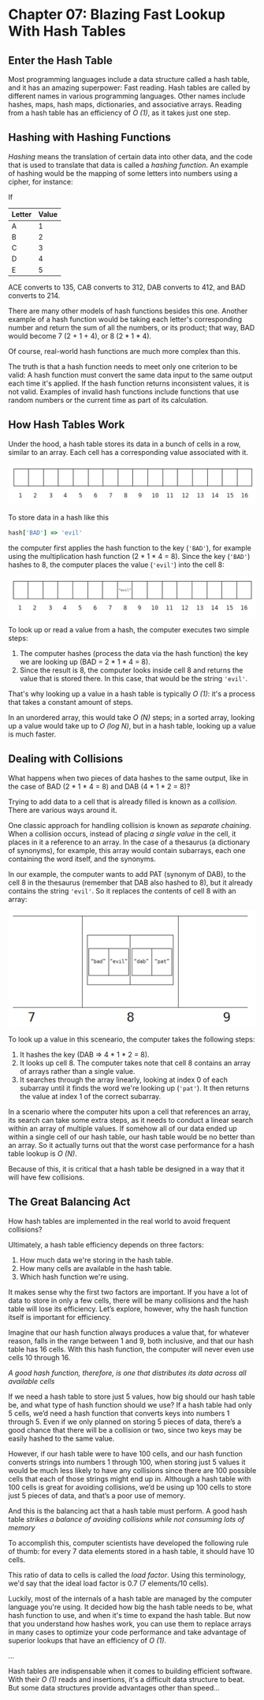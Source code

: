 # Chapter 07: Blazing Fast Lookup With Hash Tables

## Enter the Hash Table

Most programming languages include a data structure called a hash table, and it has an amazing superpower: Fast reading. Hash tables are
called by different names in various programming languages. Other names include hashes, maps, hash maps, dictionaries, and associative arrays. Reading from a hash table has an efficiency of _O (1)_, as it takes just one step.

## Hashing with Hashing Functions

_Hashing_ means the translation of certain data into other data, and the code that is used to translate that data is called a _hashing function_. An example of hashing would be the mapping of some letters into numbers using a cipher, for instance:

If 

| Letter | Value |
| --- | --- |
| A | 1 |
| B | 2 |
| C | 3 |
| D | 4 |
| E | 5 |

ACE converts to 135, CAB converts to 312, DAB converts to 412, and BAD converts to 214.

There are many other models of hash functions besides this one. Another example of a hash function would be taking each letter's corresponding number and return the sum of all the numbers, or its product; that way, BAD would become 7 (2 + 1 + 4), or 8 (2 * 1 * 4).

Of course, real-world hash functions are much more complex than this.

The truth is that a hash function needs to meet only one criterion to be valid: A hash function must convert the same data input to the same output each time it's applied. If the hash function returns inconsistent values, it is not valid. Examples of invalid hash functions include functions that use random numbers or the current time as part of its calculation.

## How Hash Tables Work

Under the hood, a hash table stores its data in a bunch of cells in a row, similar to an array. Each cell has a corresponding value associated with it. 


![title](images/23.png)

To store data in a hash like this

```ruby
hash['BAD'] => 'evil'
```

the computer first applies the hash function to the key (`'BAD'`), for example using the multiplication hash function (2 * 1 * 4 = 8). Since the key (`'BAD'`) hashes to 8, the computer places the value (`'evil'`) into the cell 8:

![title](images/24.png)

To look up or read a value from a hash, the computer executes two simple steps:

1. The computer hashes (process the data via the hash function) the key we are looking up (BAD = 2 * 1 * 4 = 8).
2. Since the result is 8, the computer looks inside cell 8 and returns the value that is stored there. In this case, that would be the string `'evil'`.

That's why looking up a value in a hash table is typically _O (1)_: it's a process that takes a constant amount of steps. 

In an unordered array, this would take _O (N)_ steps; in a sorted array, looking up a value would take up to _O (log N)_, but in a hash table, looking up a value is much faster.

## Dealing with Collisions

What happens when two pieces of data hashes to the same output, like in the case of BAD (2 * 1 * 4 = 8) and DAB (4 * 1 * 2 = 8)?

Trying to add data to a cell that is already filled is known as a _collision_. There are various ways around it. 

One classic approach for handling collision is known as _separate chaining_. When a collision occurs, instead of placing _a single value_ in the cell, it places in it a reference to an array. In the case of a thesaurus (a dictionary of synonyms), for example, this array would contain subarrays, each one containing the word itself, and the synonyms. 

In our example, the computer wants to add PAT (synonym of DAB), to the cell 8 in the thesaurus (remember that DAB also hashed to 8), but it already contains the string `'evil'`. So it replaces the contents of cell 8 with an array:

![title](images/25.png)

To look up a value in this sceneario, the computer takes the following steps:

1. It hashes the key (DAB => 4 * 1 * 2 = 8).
2. It looks up cell 8. The computer takes note that cell 8 contains an array of arrays rather than a single value.
3. It searches through the array linearly, looking at index 0 of each subarray until it finds the word we're looking up (`'pat'`). It then returns the value at index 1 of the correct subarray.

In a scenario where the computer hits upon a cell that references an array, its search can take some extra steps, as it needs to conduct a linear search within an array of multiple values. If somehow all of our data ended up within a single cell of our hash table, our hash table would be no better than an array. So it actually turns out that the worst case performance for a hash table lookup is _O (N)_.

Because of this, it is critical that a hash table be designed in a way that it will have few collisions.

## The Great Balancing Act

How hash tables are implemented in the real world to avoid frequent collisions?

Ultimately, a hash table efficiency depends on three factors:

1. How much data we're storing in the hash table.
2. How many cells are available in the hash table.
3. Which hash function we're using.

It makes sense why the first two factors are important. If you have a lot of data to store in only a few cells, there will be many collisions and the hash table will lose its efficiency. Let’s explore, however, why the hash function itself is important for efficiency.

Imagine that our hash function always produces a value that, for whatever reason, falls in the range between 1 and 9, both inclusive, and that our hash table has 16 cells. With this hash function, the computer will never even use cells 10 through 16.

_A good hash function, therefore, is one that distributes its data across all available cells_

If we need a hash table to store just 5 values, how big should our hash table be, and what type of hash function should we use?
If a hash table had only 5 cells, we’d need a hash function that converts keys into numbers 1 through 5. Even if we only planned on storing 5 pieces of data, there’s a good chance that there will be a collision or two, since two keys may be easily hashed to the same value.

However, if our hash table were to have 100 cells, and our hash function converts strings into numbers 1 through 100, when storing just 5 values it would be much less likely to have any collisions since there are 100 possible cells that each of those strings might end up in. Although a hash table with 100 cells is great for avoiding collisions, we’d be using up 100 cells to store just 5 pieces of data, and that’s a poor use of memory.

And this is the balancing act that a hash table must perform. A good hash table _strikes a balance of avoiding collisions while not consuming lots of memory_

To accomplish this, computer scientists have developed the following rule of thumb: for every 7 data elements stored in a hash table, it should have 10 cells.

This ratio of data to cells is called the _load factor_. Using this terminology, we'd say that the ideal load factor is 0.7 (7 elements/10 cells).

Luckily, most of the internals of a hash table are managed by the computer language you're using. It decided how big the hash table needs to be, what hash function to use, and when it's time to expand the hash table. But now that you understand how hashes work, you can use them to replace arrays in many cases to optimize your code performance and take advantage of superior lookups that have an efficiency of _O (1)_.

...

Hash tables are indispensable when it comes to building efficient software. With their _O (1)_ reads and insertions, it's a difficult data structure to beat. But some data structures provide advantages other than speed...